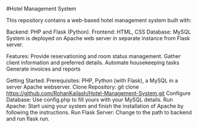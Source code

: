 #Hotel Management System

This repository contains a web-based hotel management system built with:

Backend: PHP and Flask (Python).
Frontend: HTML, CSS
Database: MySQL
System is deployed on Apache web server in separate instance from Flask server.

Features:
Provide reservationing and room status management.
Gather client information and preferred details.
Automate housekeeping tasks
Generate invoices and reports

Getting Started:
Prerequisites: PHP, Python (with Flask), a MySQL in a server Apache webserver.
Clone Repository: git clone https://github.com/RohanKailash/Hotel-Management-System.git
Configure Database: Use config.php to fill yours with your MySQL details.
Run Apache: Start using your system and finish the installation of Apache by following the instructions.
Run Flask Server: Change to the path to backend and run flask run.

